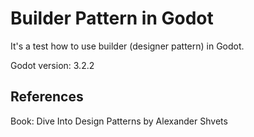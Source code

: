 # Builder Pattern in Godot

It's a test how to use builder (designer pattern) in Godot.

Godot version: 3.2.2


## References

Book: Dive Into Design Patterns by Alexander Shvets
